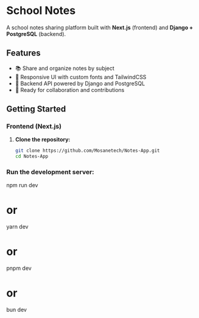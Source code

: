 # School Notes

A school notes sharing platform built with **Next.js** (frontend) and **Django + PostgreSQL** (backend).

## Features

- 📚 Share and organize notes by subject
- 🎨 Responsive UI with custom fonts and TailwindCSS
- 🔗 Backend API powered by Django and PostgreSQL
- 🤝 Ready for collaboration and contributions

## Getting Started

### Frontend (Next.js)

1. **Clone the repository:**
   ```bash
   git clone https://github.com/Mosanetech/Notes-App.git
   cd Notes-App


### Run the development server:

npm run dev
# or
yarn dev
# or
pnpm dev
# or
bun dev


